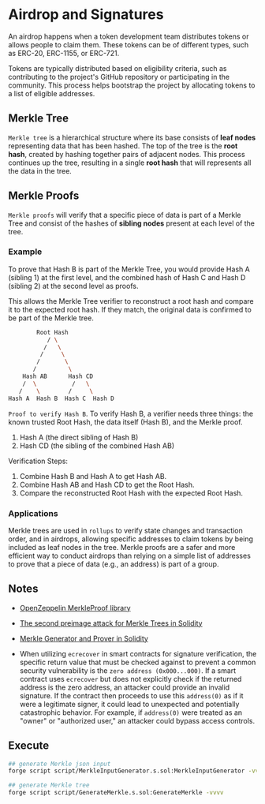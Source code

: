 # Airdrop and Signatures

An airdrop happens when a token development team distributes tokens or allows people to claim them. These tokens can be of different types, such as ERC-20, ERC-1155, or ERC-721.

Tokens are typically distributed based on eligibility criteria, such as contributing to the project's GitHub repository or participating in the community. This process helps bootstrap the project by allocating tokens to a list of eligible addresses.

## Merkle Tree

`Merkle tree` is a hierarchical structure where its base consists of **leaf nodes** representing data that has been hashed. The top of the tree is the **root hash**, created by hashing together pairs of adjacent nodes. This process continues up the tree, resulting in a single **root hash** that will represents all the data in the tree.

## Merkle Proofs

`Merkle proofs` will verify that a specific piece of data is part of a Merkle Tree and consist of the hashes of **sibling nodes** present at each level of the tree.

### Example

To prove that Hash B is part of the Merkle Tree, you would provide Hash A (sibling 1) at the first level, and the combined hash of Hash C and Hash D (sibling 2) at the second level as proofs.

This allows the Merkle Tree verifier to reconstruct a root hash and compare it to the expected root hash. If they match, the original data is confirmed to be part of the Merkle tree.

```bash
        Root Hash
           / \
          /   \
         /     \
        /       \
       /         \
    Hash AB      Hash CD
    /  \          /   \
   /    \        /     \
Hash A  Hash B  Hash C  Hash D
```

`Proof to verify Hash B`. To verify Hash B, a verifier needs three things: the known trusted Root Hash, the data itself (Hash B), and the Merkle proof.

1. Hash A (the direct sibling of Hash B)
2. Hash CD (the sibling of the combined Hash AB)

Verification Steps:
1. Combine Hash B and Hash A to get Hash AB.
2. Combine Hash AB and Hash CD to get the Root Hash.
3. Compare the reconstructed Root Hash with the expected Root Hash.

### Applications

Merkle trees are used in `rollups` to verify state changes and transaction order, and in airdrops, allowing specific addresses to claim tokens by being included as leaf nodes in the tree. Merkle proofs are a safer and more efficient way to conduct airdrops than relying on a simple list of addresses to prove that a piece of data (e.g., an address) is part of a group.

## Notes

* [OpenZeppelin MerkleProof library](https://github.com/OpenZeppelin/openzeppelin-contracts/blob/dbb6104ce834628e473d2173bbc9d47f81a9eec3/contracts/utils/cryptography/MerkleProof.sol)
* [The second preimage attack for Merkle Trees in Solidity](https://www.rareskills.io/post/merkle-tree-second-preimage-attack)
* [Merkle Generator and Prover in Solidity](https://github.com/dmfxyz/murky)

* When utilizing `ecrecover` in smart contracts for signature verification, the specific return value that must be checked against to prevent a common security vulnerability is the `zero address (0x000...000)`. If a smart contract uses `ecrecover` but does not explicitly check if the returned address is the zero address, an attacker could provide an invalid signature. If the contract then proceeds to use this `address(0)` as if it were a legitimate signer, it could lead to unexpected and potentially catastrophic behavior. For example, if `address(0)` were treated as an "owner" or "authorized user," an attacker could bypass access controls.

## Execute

```bash
## generate Merkle json input
forge script script/MerkleInputGenerator.s.sol:MerkleInputGenerator -vvvv

## generate Merkle tree
forge script script/GenerateMerkle.s.sol:GenerateMerkle -vvvv
```

